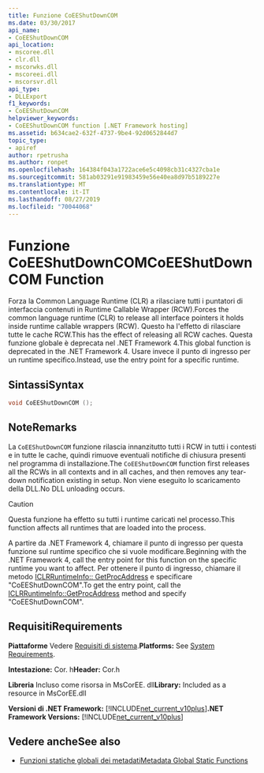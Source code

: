 ```yaml
---
title: Funzione CoEEShutDownCOM
ms.date: 03/30/2017
api_name:
- CoEEShutDownCOM
api_location:
- mscoree.dll
- clr.dll
- mscorwks.dll
- mscoreei.dll
- mscorsvr.dll
api_type:
- DLLExport
f1_keywords:
- CoEEShutDownCOM
helpviewer_keywords:
- CoEEShutDownCOM function [.NET Framework hosting]
ms.assetid: b634cae2-632f-4737-9be4-92d0652844d7
topic_type:
- apiref
author: rpetrusha
ms.author: ronpet
ms.openlocfilehash: 164384f043a1722ace6e5c4098cb31c4327cba1e
ms.sourcegitcommit: 581ab03291e91983459e56e40ea8d97b5189227e
ms.translationtype: MT
ms.contentlocale: it-IT
ms.lasthandoff: 08/27/2019
ms.locfileid: "70044068"
---
```

# <a name="coeeshutdowncom-function"></a><span data-ttu-id="7ecb0-102">Funzione CoEEShutDownCOM</span><span class="sxs-lookup"><span data-stu-id="7ecb0-102">CoEEShutDownCOM Function</span></span>
<span data-ttu-id="7ecb0-103">Forza la Common Language Runtime (CLR) a rilasciare tutti i puntatori di interfaccia contenuti in Runtime Callable Wrapper (RCW).</span><span class="sxs-lookup"><span data-stu-id="7ecb0-103">Forces the common language runtime (CLR) to release all interface pointers it holds inside runtime callable wrappers (RCW).</span></span> <span data-ttu-id="7ecb0-104">Questo ha l'effetto di rilasciare tutte le cache RCW.</span><span class="sxs-lookup"><span data-stu-id="7ecb0-104">This has the effect of releasing all RCW caches.</span></span> <span data-ttu-id="7ecb0-105">Questa funzione globale è deprecata nel .NET Framework 4.</span><span class="sxs-lookup"><span data-stu-id="7ecb0-105">This global function is deprecated in the .NET Framework 4.</span></span> <span data-ttu-id="7ecb0-106">Usare invece il punto di ingresso per un runtime specifico.</span><span class="sxs-lookup"><span data-stu-id="7ecb0-106">Instead, use the entry point for a specific runtime.</span></span>  
  
## <a name="syntax"></a><span data-ttu-id="7ecb0-107">Sintassi</span><span class="sxs-lookup"><span data-stu-id="7ecb0-107">Syntax</span></span>  
  
```cpp  
void CoEEShutDownCOM ();  
```  
  
## <a name="remarks"></a><span data-ttu-id="7ecb0-108">Note</span><span class="sxs-lookup"><span data-stu-id="7ecb0-108">Remarks</span></span>  
 <span data-ttu-id="7ecb0-109">La `CoEEShutDownCOM` funzione rilascia innanzitutto tutti i RCW in tutti i contesti e in tutte le cache, quindi rimuove eventuali notifiche di chiusura presenti nel programma di installazione.</span><span class="sxs-lookup"><span data-stu-id="7ecb0-109">The `CoEEShutDownCOM` function first releases all the RCWs in all contexts and in all caches, and then removes any tear-down notification existing in setup.</span></span> <span data-ttu-id="7ecb0-110">Non viene eseguito lo scaricamento della DLL.</span><span class="sxs-lookup"><span data-stu-id="7ecb0-110">No DLL unloading occurs.</span></span>  
  
> [!CAUTION]
> <span data-ttu-id="7ecb0-111">Questa funzione ha effetto su tutti i runtime caricati nel processo.</span><span class="sxs-lookup"><span data-stu-id="7ecb0-111">This function affects all runtimes that are loaded into the process.</span></span>  
  
 <span data-ttu-id="7ecb0-112">A partire da .NET Framework 4, chiamare il punto di ingresso per questa funzione sul runtime specifico che si vuole modificare.</span><span class="sxs-lookup"><span data-stu-id="7ecb0-112">Beginning with the .NET Framework 4, call the entry point for this function on the specific runtime you want to affect.</span></span> <span data-ttu-id="7ecb0-113">Per ottenere il punto di ingresso, chiamare il metodo [ICLRRuntimeInfo:: GetProcAddress](../../../../docs/framework/unmanaged-api/hosting/iclrruntimeinfo-getprocaddress-method.md) e specificare "CoEEShutDownCOM".</span><span class="sxs-lookup"><span data-stu-id="7ecb0-113">To get the entry point, call the [ICLRRuntimeInfo::GetProcAddress](../../../../docs/framework/unmanaged-api/hosting/iclrruntimeinfo-getprocaddress-method.md) method and specify "CoEEShutDownCOM".</span></span>  
  
## <a name="requirements"></a><span data-ttu-id="7ecb0-114">Requisiti</span><span class="sxs-lookup"><span data-stu-id="7ecb0-114">Requirements</span></span>  
 <span data-ttu-id="7ecb0-115">**Piattaforme** Vedere [Requisiti di sistema](../../../../docs/framework/get-started/system-requirements.md).</span><span class="sxs-lookup"><span data-stu-id="7ecb0-115">**Platforms:** See [System Requirements](../../../../docs/framework/get-started/system-requirements.md).</span></span>  
  
 <span data-ttu-id="7ecb0-116">**Intestazione:** Cor. h</span><span class="sxs-lookup"><span data-stu-id="7ecb0-116">**Header:** Cor.h</span></span>  
  
 <span data-ttu-id="7ecb0-117">**Libreria** Incluso come risorsa in MsCorEE. dll</span><span class="sxs-lookup"><span data-stu-id="7ecb0-117">**Library:** Included as a resource in MsCorEE.dll</span></span>  
  
 <span data-ttu-id="7ecb0-118">**Versioni di .NET Framework:** [!INCLUDE[net_current_v10plus](../../../../includes/net-current-v10plus-md.md)]</span><span class="sxs-lookup"><span data-stu-id="7ecb0-118">**.NET Framework Versions:** [!INCLUDE[net_current_v10plus](../../../../includes/net-current-v10plus-md.md)]</span></span>  
  
## <a name="see-also"></a><span data-ttu-id="7ecb0-119">Vedere anche</span><span class="sxs-lookup"><span data-stu-id="7ecb0-119">See also</span></span>

- [<span data-ttu-id="7ecb0-120">Funzioni statiche globali dei metadati</span><span class="sxs-lookup"><span data-stu-id="7ecb0-120">Metadata Global Static Functions</span></span>](../../../../docs/framework/unmanaged-api/metadata/metadata-global-static-functions.md)
